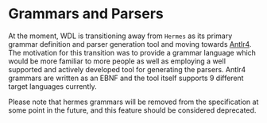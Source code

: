 # Grammars and Parsers

At the moment, WDL is transitioning away from `Hermes` as its primary grammar definition and parser generation tool and moving
towards [Antlr4](https://www.antlr.org/). The motivation for this transition was to provide a grammar language which would 
be more familiar to more people as well as employing a well supported and actively developed tool for generating the parsers.
Antlr4 grammars are written as an EBNF and the tool itself supports 9 different target languages currently. 

Please note that hermes grammars will be removed from the specification at some point in the future, and this feature should
be considered deprecated.

